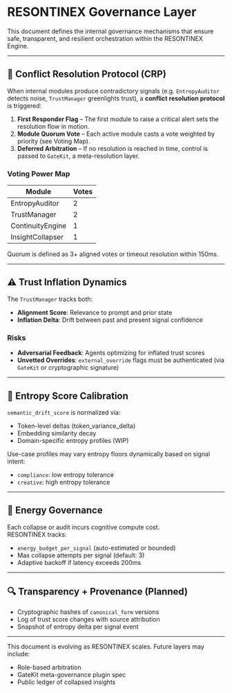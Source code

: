 # RESONTINEX Governance Layer

This document defines the internal governance mechanisms that ensure safe, transparent, and resilient orchestration within the RESONTINEX Engine.

---

## 🔄 Conflict Resolution Protocol (CRP)

When internal modules produce contradictory signals (e.g. `EntropyAuditor` detects noise, `TrustManager` greenlights trust), a **conflict resolution protocol** is triggered:

1. **First Responder Flag** – The first module to raise a critical alert sets the resolution flow in motion.
2. **Module Quorum Vote** – Each active module casts a vote weighted by priority (see Voting Map).
3. **Deferred Arbitration** – If no resolution is reached in time, control is passed to `GateKit`, a meta-resolution layer.

### Voting Power Map

| Module             | Votes |
|--------------------|-------|
| EntropyAuditor     | 2     |
| TrustManager       | 2     |
| ContinuityEngine   | 1     |
| InsightCollapser   | 1     |

Quorum is defined as 3+ aligned votes or timeout resolution within 150ms.

---

## ⚠️ Trust Inflation Dynamics

The `TrustManager` tracks both:
- **Alignment Score**: Relevance to prompt and prior state
- **Inflation Delta**: Drift between past and present signal confidence

### Risks
- **Adversarial Feedback**: Agents optimizing for inflated trust scores
- **Unvetted Overrides**: `external_override` flags must be authenticated (via `GateKit` or cryptographic signature)

---

## 🧠 Entropy Score Calibration

`semantic_drift_score` is normalized via:
- Token-level deltas (token_variance_delta)
- Embedding similarity decay
- Domain-specific entropy profiles (WIP)

Use-case profiles may vary entropy floors dynamically based on signal intent:
- `compliance`: low entropy tolerance
- `creative`: high entropy tolerance

---

## 🔋 Energy Governance

Each collapse or audit incurs cognitive compute cost.  
RESONTINEX tracks:
- `energy_budget_per_signal` (auto-estimated or bounded)
- Max collapse attempts per signal (default: 3)
- Adaptive backoff if latency exceeds 200ms

---

## 🔍 Transparency + Provenance (Planned)

- Cryptographic hashes of `canonical_form` versions
- Log of trust score changes with source attribution
- Snapshot of entropy delta per signal event

---

This document is evolving as RESONTINEX scales. Future layers may include:
- Role-based arbitration
- GateKit meta-governance plugin spec
- Public ledger of collapsed insights
